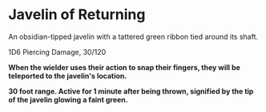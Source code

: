 # Javelin of Returning
An obsidian-tipped javelin with a tattered green ribbon tied around its shaft.

1D6 Piercing Damage, 30/120

**When the wielder uses their action to snap their fingers, they will be teleported to the javelin's location.**

**30 foot range. Active for 1 minute after being thrown, signified by the tip of the javelin glowing a faint green.**
